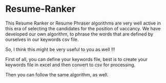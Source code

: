 # Resume-Ranker

  This Resume Ranker or Resume Phraser algorithms are very well active in this era of selecting the candidates for the position of vaccancy. We have developed our own algorithm, to phrase the words that are defined by ourselves in our keywords csv file.
  
  So, I think this might be very useful to you as well !!!
  
  First of all, you can define your keywords file, best is to create your keywords file in excel and then convert to csv for processing.
  
  Then you can follow the same algorithm, as well.
